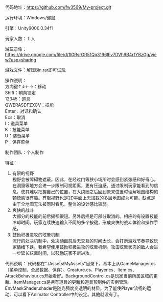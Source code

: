 代码地址：https://github.com/fw3569/My-project.git

运行环境：Windows/键鼠

引擎：Unity6000.0.34f1

玩家人数：１人

游玩录像：
https://drive.google.com/file/d/1lGRsrOR51Qp3196lhv7DVh9B4rfYBzGg/view?usp=sharing

游戏文件：解压Bin.rar即可试玩

操作说明：  
方向键↑↓←→：移动  
Shift：朝向锁定  
12345：道具  
QWERASDFZXCV：技能  
Enter：对话和确认  
Ecs：取消  
I：道具菜单  
K：技能菜单  
U：装备菜单  
P：保存菜单

制作团队：个人制作

特征：
1. 有限的视野  
  视野会被障碍物遮蔽。因此，在经过门等狭小场所时会感到紧张感和好奇心。在洞窟等地方会进一步限制可视距离，更有压迫感。通过限制玩家能看到的信息，使其难以把握自己的位置，在大绕圈之后回到原来位置时理解地图结构的顿悟感很有趣。有限视野也是2D平面上无加载的多层地图成为可能。缺点是由于全地图无法被同时看见，整体的设计感比较弱。
2. 爽快的战斗  
  大部分的技能的前后摇都很短。另外后摇是可部分取消的。相应的有设置技能冷却时间。玩家连续快速输入不同的多个按键，形成爽快的战斗体验和操作手感。
3. 鼓励积极进攻的眩晕机制  
  流行的处决机制中，处决动画前后无交互的时间太长，会打断游戏节奏导致玩家情绪下跌。我希望使用鼓励积极进攻的眩晕机制。攻击眩晕状态的敌人会进一步延长眩晕时间，以鼓励玩家不断进攻。

代码说明：
代码都在".\Assets\MyAssets"目录下。基本上从GameManager.cs（菜单控制、全局数据、保存）、Creature.cs、Player.cs、Item.cs、AttackBehaviour.cs开始看好。BackgroundControl.cs是玩家当前所属区域的更新。ItemManager.cs是拥有道具的更新和道具预制件的实例管理。EnvMaskShader.shader是随光强度变透明的材质。为了能使Player流畅的运动、可以看下Animator Controller中的设定。其他就没有了。
